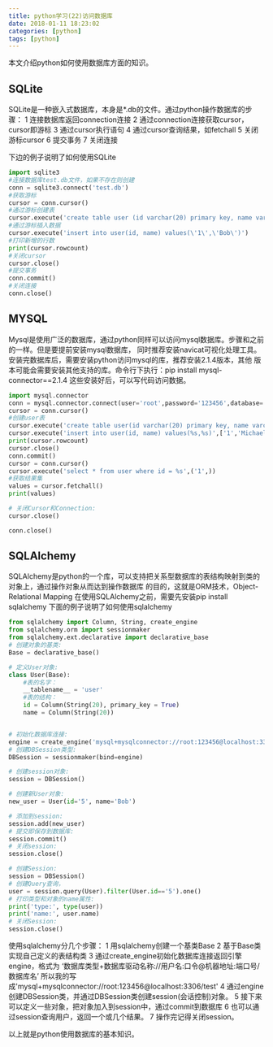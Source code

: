 ```yaml
---
title: python学习(22)访问数据库
date: 2018-01-11 18:23:02
categories: [python]
tags: [python]
---
```

本文介绍python如何使用数据库方面的知识。
## SQLite
SQLite是一种嵌入式数据库，本身是*.db的文件。通过python操作数据库的步骤：
1 连接数据库返回connection连接
2 通过connection连接获取cursor，cursor即游标
3 通过cursor执行语句
4 通过cursor查询结果，如fetchall
5 关闭游标cursor
6 提交事务
7 关闭连接
<!--more-->
下边的例子说明了如何使用SQLite
``` python
import sqlite3
#连接数据库test.db文件，如果不存在则创建
conn = sqlite3.connect('test.db')
#获取游标
cursor = conn.cursor()
#通过游标创建表
cursor.execute('create table user (id varchar(20) primary key, name varchar(20) )')
#通过游标插入数据
cursor.execute('insert into user(id, name) values(\'1\',\'Bob\')')
#打印新增的行数
print(cursor.rowcount)
#关闭cursor
cursor.close()
#提交事务
conn.commit()
#关闭连接
conn.close()
```
## MYSQL
Mysql是使用广泛的数据库，通过python同样可以访问mysql数据库。步骤和之前的一样。但是要提前安装mysql数据库，
同时推荐安装navicat可视化处理工具。安装完数据库后，需要安装python访问mysql的库，推荐安装2.1.4版本，其他
版本可能会需要安装其他支持的库。命令行下执行：pip install mysql-connector==2.1.4
这些安装好后，可以写代码访问数据。
``` python
import mysql.connector
conn = mysql.connector.connect(user='root',password='123456',database='test')
cursor = conn.cursor()
#创建user表
cursor.execute('create table user(id varchar(20) primary key, name varchar(20))')
cursor.execute('insert into user(id, name) values(%s,%s)',['1','Michael'])
print(cursor.rowcount)
cursor.close()
conn.commit()
cursor = conn.cursor()
cursor.execute('select * from user where id = %s',('1',))
#获取结果集
values = cursor.fetchall()
print(values)

# 关闭Cursor和Connection:
cursor.close()

conn.close()
```

## SQLAlchemy
SQLAlchemy是python的一个库，可以支持把关系型数据库的表结构映射到类的对象上，通过操作对象从而达到操作数据库
的目的，这就是ORM技术，Object-Relational Mapping
在使用SQLAlchemy之前，需要先安装pip install sqlalchemy
下面的例子说明了如何使用sqlalchemy
``` python
from sqlalchemy import Column, String, create_engine
from sqlalchemy.orm import sessionmaker
from sqlalchemy.ext.declarative import declarative_base
# 创建对象的基类:
Base = declarative_base()

# 定义User对象:
class User(Base):
	#表的名字：
	__tablename__ = 'user'
	#表的结构：
	id = Column(String(20), primary_key = True)
	name = Column(String(20))


# 初始化数据库连接:
engine = create_engine('mysql+mysqlconnector://root:123456@localhost:3306/test')
# 创建DBSession类型:
DBSession = sessionmaker(bind=engine)

# 创建session对象:
session = DBSession()

# 创建新User对象:
new_user = User(id='5', name='Bob')

# 添加到session:
session.add(new_user)
# 提交即保存到数据库:
session.commit()
# 关闭session:
session.close()

# 创建Session:
session = DBSession()
# 创建Query查询，
user = session.query(User).filter(User.id=='5').one()
# 打印类型和对象的name属性:
print('type:', type(user))
print('name:', user.name)
# 关闭Session:
session.close()
```
使用sqlalchemy分几个步骤：
1 用sqlalchemy创建一个基类Base
2 基于Base类实现自己定义的表结构类
3 通过create_engine初始化数据库连接返回引擎engine，格式为
  ‘数据库类型+数据库驱动名称://用户名:口令@机器地址:端口号/数据库名’
  所以我的写成'mysql+mysqlconnector://root:123456@localhost:3306/test'
4 通过engine创建DBSession类，并通过DBSession类创建session(会话控制)对象。
5 接下来可以定义一些对象，把对象加入到session中，通过commit到数据库
6 也可以通过session查询用户，返回一个或几个结果。
7 操作完记得关闭session。

以上就是python使用数据库的基本知识。


